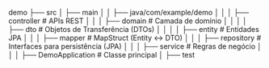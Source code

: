 demo
├── src
│   ├── main
│   │   ├── java/com/example/demo
│   │   │   ├── controller       # APIs REST
│   │   │   ├── domain           # Camada de domínio
│   │   │   │   ├── dto          # Objetos de Transferência (DTOs)
│   │   │   │   ├── entity       # Entidades JPA
│   │   │   ├── mapper           # MapStruct (Entity <-> DTO)
│   │   │   ├── repository       # Interfaces para persistência (JPA)
│   │   │   ├── service          # Regras de negócio
│   │   │   ├── DemoApplication  # Classe principal
│   ├── test
